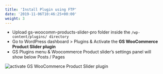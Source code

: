 ```yaml
---
title: 'Install Plugin using FTP'
date: '2019-11-06T10:46:25+00:00'
weight: 3
---
```


- Upload gs-woocomm-products-slider-pro folder inside the <code>/wp-content/plugins/ directory</code>
- Go to WordPress dashboard > Plugins & Activate the **GS WooCommerce Product Slider plugin**
- GS Plugins menu & Woocommerce Product slider’s settings panel will show below Posts / Pages

![activate GS WooCommerce Product Slider plugin](../images/activate_gswps.png)